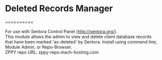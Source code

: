 # Deleted Records Manager
==========

For use with Sentora Control Panel (http://sentora.org/).<br> This module allows the admin to view and delete client database records that have been marked 'as-deleted' by Sentora.
Install using command line, Module Admin, or Repo-Browser.
<br>ZPPY repo URL: zppy-repo.mach-hosting.com
